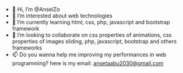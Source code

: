 - 👋 Hi, I’m @AnselZo
- 👀 I’m interested about web technologies
- 🌱 I’m currently learning html, css, php, javascript and bootstrap framework
- 💞️ I’m looking to collaborate on css properties of animations, css properties of images sliding, php, javascript, bootstrap and others frameworks
- 📫 Do you wanna help me improving my performances in web programming? here is my email: ansetaabu2030@gmail.com

<!---
AnselZo/AnselZo is a ✨ special ✨ repository because its `README.md` (this file) appears on your GitHub profile.
You can click the Preview link to take a look at your changes.
--->
